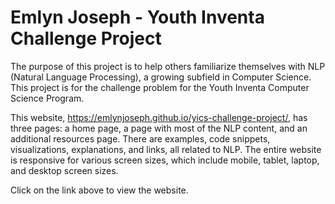 # Emlyn Joseph - Youth Inventa Challenge Project
The purpose of this project is to help others familiarize themselves with NLP (Natural Language Processing), a growing subfield in Computer Science. 
This project is for the challenge problem for the Youth Inventa Computer Science Program.

This website, https://emlynjoseph.github.io/yics-challenge-project/, has three pages: a home page, a page with most of the NLP content, and an additional resources page.
There are examples, code snippets, visualizations, explanations, and links, all related to NLP.
The entire website is responsive for various screen sizes, which include mobile, tablet, laptop, and desktop screen sizes.

Click on the link above to view the website.
